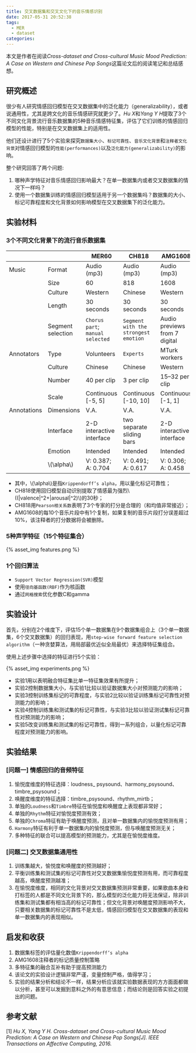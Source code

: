 ```yaml
---
title: 交叉数据集和交叉文化下的音乐情感识别
date: 2017-05-31 20:52:38
tags:
  - MER
  - dataset
categories:
---
```


<script type="text/javascript" async
  src="https://cdnjs.cloudflare.com/ajax/libs/mathjax/2.7.1/MathJax.js?config=TeX-AMS-MML_HTMLorMML">
</script>

本文是作者在阅读*Cross-dataset and Cross-cultural Music Mood Prediction: A Case on Western and Chinese Pop Songs*这篇论文后的阅读笔记和总结感想。

<!--More-->

## 研究概述

很少有人研究情感回归模型在交叉数据集中的泛化能力（generalizability），或者说通用性，尤其是跨文化的音乐情感研究就更少了。*Hu X*和*Yang Y H*提取了3个不同文化背景流行音乐数据集的5种音乐情感特征集，评估了它们训练的情感回归模型的性能，特别是在交叉数据集上的适用性。

他们还设计进行了5个实验来探究`数据集大小`、`标记可靠性`、`音乐文化背景`和`注释者文化背景`对情感回归模型的`性能(performances)`以及`泛化能力(generalizability)`的影响。

整个研究回答了两个问题:

1. 哪种声学特征对音乐情感回归影响最大？在单一数据集内或者交叉数据集的情况下一样吗？
2. 使用一个数据集训练的情感回归模型适用于另一个数据集吗？数据集的大小、标记可靠程度和文化背景如何影响模型在交叉数据集下的泛化能力。

## 实验材料
### 3个不同文化背景下的流行音乐数据集

|||MER60|CH818|AMG1608|
|-----|----|----|----|----|
|Music|Format|Audio (mp3)|Audio (mp3)|Audio (mp3)|
||Size|60|818|1608|
||Culture|Western|Chinese|Western
||Length|30 seconds|30 seconds|30 seconds|
||Segment selection|`Chorus part`; `manual selected`|`Segment with the strongest emotion`|Audio previews from 7 digital|
|Annotators|Type|Volunteers|`Experts`|MTurk workers|
||Culture|Chinese|Chinese|Western|||Number|40 per clip|3 per clip|15–32 per clip|
||Scale|Continuous [-5, 5]|Continuous [-10, 10]|Continuous [-1, 1]|
|Annotations|Dimensions|V.A.|V.A.|V.A.|
||Interface|2-D interactive interface|two separate sliding bars|2-D interactive interface|
||Emotion|Intended|Intended|Intended|
||\\(\alpha\\)|V: 0.387; A: 0.704|V: 0.491; A: 0.617|V: 0.306; A: 0.458|

* 其中，\\(\alpha\\)是指`Krippendorff’s alpha`，用以量化标记可靠性；
* CH818使用回归模型自动识别提取了情感最为强烈\\((|valence|^2+|arousal|^2)\\)的30秒；
* CH818用`Pearson相关系数`表明了3个专家的打分是合理的（和均值非常接近）；
* AMG1608的每10个音乐片段中有1个复制，如果复制的音乐片段打分误差超过10%，该注释者的打分数据将会被删除。

### 5种声学特征（15个特征集合）

{% asset_img features.png %}

### 1个回归算法

* `Support Vector Regression(SVR)`模型 
* 使用`径向基函数(RBF)`作为核函数
* 通过`网格搜索`优化参数C和gamma

## 实验设计
首先，分别在2个维度下，评估15个单一数据集在9个数据集组合上（3个单一数据集，6个交叉数据集）的回归表现，用`step-wise forward feature selection algorithm`（一种贪婪算法，用局部最优近似全局最优）来选择特征集组合。

使用上述步骤中选择的特征进行5个实验：

{% asset_img experiments.png %}

* 实验1用以表明融合特征集比单一特征集效果有所提升；
* 实验2控制数据集大小，与实验1比较以验证数据集大小对预测能力的影响；
* 实验3控制训练集标记的可靠程度，与实验2比较以验证训练集标记可靠性对预测能力的影响；
* 实验4控制训练集和测试集的标记可靠性，与实验3比较以验证测试集标记可靠性对预测能力的影响；
* 实验5改变训练集和测试集的标记可靠性，得到一系列组合，以量化标记可靠程度对预测能力的影响。

## 实验结果
### [问题一] 情感回归的音频特征
1. 愉悦度维度的特征选择：loudness_ psysound、harmony_psysound、timbre_psysound；
2. 唤醒度维度的特征选择：timbre_psysound、rhythm_mirtb；
3. 单独的`Loudness`和`Timbre`特征在愉悦度和唤醒度上表现都非常好；
4. 单独的`Rhythm`特征对愉悦度预测有效；
5. 单独的`Chroma`特征有助于唤醒度预测，且对单一数据集内的愉悦度预测有用；
6. `Harmony`特征有利于单一数据集内的愉悦度预测，但与唤醒度预测无关；
7. 多种特征的联合可以提高模型的预测能力，尤其是在愉悦度维度。

### [问题二] 交叉数据集通用性
1. 训练集越大，愉悦度和唤醒度的预测越好；
2. 平衡训练集和测试集的标记可靠性对交叉数据集愉悦度预测有用，而可靠程度越高，唤醒度预测越准；
3. 在愉悦度维度，相同的文化背景对交叉数据集预测非常重要，如果歌曲本身和打标签的人都是不同文化背景下的，那么模型的泛化能力将无法保证，除非训练集和测试集都有相当高的标记可靠性；但文化背景对唤醒度预测影响不大，只要相关数据集的标记可靠性不是太低，情感回归模型在交叉数据集的表现和单一数据集内的表现相似。

## 启发和收获

1. 数据集标签的评估量化数值`Krippendorff’s alpha`
2. AMG1608注释者的标记质量控制策略
3. 多特征集的融合互补有助于提高预测能力
4. 该论文的实验设计逻辑非常严谨，变量控制严格，值得学习；
5. 实验的结果分析和结论不一样，结果分析应该就实验数据表现的方方面面都做以分析，甚至可以发掘到意料之外的有意思信息；而结论则是回答实验之初提出的问题。


## 参考文献
[1] *Hu X, Yang Y H. Cross-dataset and Cross-cultural Music Mood Prediction: A Case on Western and Chinese Pop Songs[J]. IEEE Transactions on Affective Computing, 2016.*